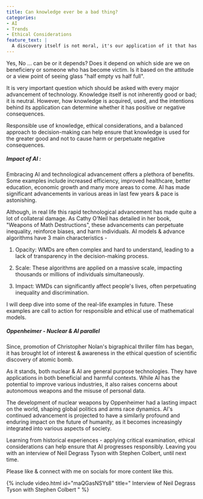 ```yaml
---
title: Can knowledge ever be a bad thing?
categories:
- AI
- Trends
- Ethical Considerations
feature_text: |
  A discovery itself is not moral, it's our application of it that has to pass the test. -Neil DeGrasse Tyson
---
```


Yes, No ... can be or it depends? Does it depend on which side are we on beneficiery or someone who has become victim. Is it based on the attitude or a view point of seeing glass "half empty vs half full".

<!-- more -->

It is very important question which should be asked with every major advancement of technology. Knowledge itself is not inherently good or bad; it is neutral. However, how knowledge is acquired, used, and the intentions behind its application can determine whether it has positive or negative consequences.

Responsible use of knowledge, ethical considerations, and a balanced approach to decision-making can help ensure that knowledge is used for the greater good and not to cause harm or perpetuate negative consequences.

##### Impact of AI :

Embracing AI and technological advancement offers a plethora of benefits. Some examples include increased efficiency, improved healthcare, better education, economic growth and many more areas to come. AI has made significant advancements in various areas in last few years & pace is astonishing.

Although, in real life this rapid technological advancement has made quite a lot of collateral damage. As Cathy O'Neil has detailed in her book, "Weapons of Math Destructions", these advancements can perpetuate inequality, reinforce biases, and harm individuals. AI models & advance algorithms have 3 main characteristics -

1. Opacity: WMDs are often complex and hard to understand, leading to a lack of transparency in the decision-making process.

2. Scale: These algorithms are applied on a massive scale, impacting thousands or millions of individuals simultaneously.

3. Impact: WMDs can significantly affect people's lives, often perpetuating inequality and discrimination.

I will deep dive into some of the real-life examples in future. These examples are call to action for responsible and ethical use of mathematical models. 

##### Oppenheimer - Nuclear & AI parallel

Since, promotion of Christopher Nolan's bigraphical thriller film has began, it has brought lot of interest & awareness in the ethical question of scientific discovery of atomic bomb.

As it stands, both nuclear & AI are general purpose technologies. They have applications in both beneficial and harmful contexts. While AI has the potential to improve various industries, it also raises concerns about autonomous weapons and the misuse of personal data.

The development of nuclear weapons by Oppenheimer had a lasting impact on the world, shaping global politics and arms race dynamics. AI's continued advancement is projected to have a similarly profound and enduring impact on the future of humanity, as it becomes increasingly integrated into various aspects of society.

<!-- more -->

Learning from historical experiences - applying critical examination, ethical considerations can help ensure that AI progresses responsibly. Leaving you with an interview of Neil Degrass Tyson with Stephen Colbert, until next time.

Please like & connect with me on socials for more content like this.

{% include video.html id="maQGasNSYs8" title=" Interview of Neil Degrass Tyson with Stephen Colbert " %}